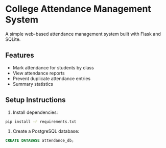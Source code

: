 # College Attendance Management System

A simple web-based attendance management system built with Flask and SQLite.

## Features

- Mark attendance for students by class
- View attendance reports
- Prevent duplicate attendance entries
- Summary statistics

## Setup Instructions

1. Install dependencies:
```bash
pip install -r requirements.txt
```

1. Create a PostgreSQL database:
```sql
CREATE DATABASE attendance_db;